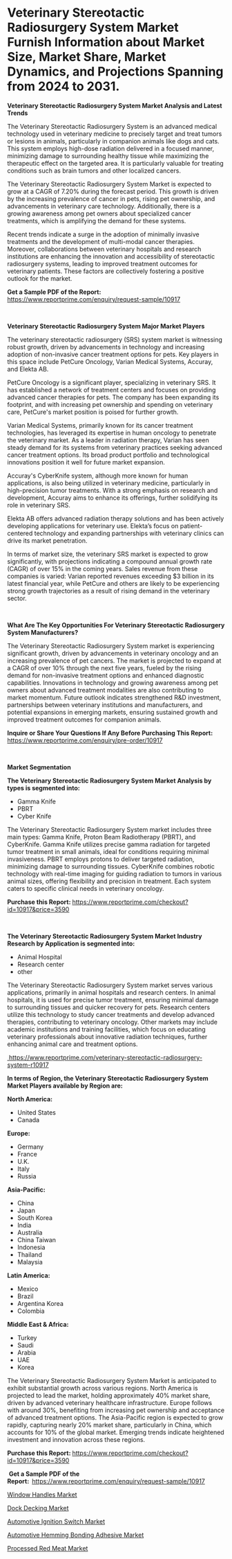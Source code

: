 <p><h1>Veterinary Stereotactic Radiosurgery System Market Furnish Information about Market Size, Market Share, Market Dynamics, and Projections Spanning from 2024 to 2031.</h1></p><p><strong>Veterinary Stereotactic Radiosurgery System Market Analysis and Latest Trends</strong></p>
<p><p>The Veterinary Stereotactic Radiosurgery System is an advanced medical technology used in veterinary medicine to precisely target and treat tumors or lesions in animals, particularly in companion animals like dogs and cats. This system employs high-dose radiation delivered in a focused manner, minimizing damage to surrounding healthy tissue while maximizing the therapeutic effect on the targeted area. It is particularly valuable for treating conditions such as brain tumors and other localized cancers.</p><p>The Veterinary Stereotactic Radiosurgery System Market is expected to grow at a CAGR of 7.20% during the forecast period. This growth is driven by the increasing prevalence of cancer in pets, rising pet ownership, and advancements in veterinary care technology. Additionally, there is a growing awareness among pet owners about specialized cancer treatments, which is amplifying the demand for these systems.</p><p>Recent trends indicate a surge in the adoption of minimally invasive treatments and the development of multi-modal cancer therapies. Moreover, collaborations between veterinary hospitals and research institutions are enhancing the innovation and accessibility of stereotactic radiosurgery systems, leading to improved treatment outcomes for veterinary patients. These factors are collectively fostering a positive outlook for the market.</p></p>
<p><strong>Get a Sample PDF of the Report:&nbsp;</strong> <a href="https://www.reportprime.com/enquiry/request-sample/10917">https://www.reportprime.com/enquiry/request-sample/10917</a></p>
<p>&nbsp;</p>
<p><strong>Veterinary Stereotactic Radiosurgery System Major Market Players</strong></p>
<p><p>The veterinary stereotactic radiosurgery (SRS) system market is witnessing robust growth, driven by advancements in technology and increasing adoption of non-invasive cancer treatment options for pets. Key players in this space include PetCure Oncology, Varian Medical Systems, Accuray, and Elekta AB.</p><p>PetCure Oncology is a significant player, specializing in veterinary SRS. It has established a network of treatment centers and focuses on providing advanced cancer therapies for pets. The company has been expanding its footprint, and with increasing pet ownership and spending on veterinary care, PetCure's market position is poised for further growth.</p><p>Varian Medical Systems, primarily known for its cancer treatment technologies, has leveraged its expertise in human oncology to penetrate the veterinary market. As a leader in radiation therapy, Varian has seen steady demand for its systems from veterinary practices seeking advanced cancer treatment options. Its broad product portfolio and technological innovations position it well for future market expansion.</p><p>Accuray's CyberKnife system, although more known for human applications, is also being utilized in veterinary medicine, particularly in high-precision tumor treatments. With a strong emphasis on research and development, Accuray aims to enhance its offerings, further solidifying its role in veterinary SRS.</p><p>Elekta AB offers advanced radiation therapy solutions and has been actively developing applications for veterinary use. Elekta’s focus on patient-centered technology and expanding partnerships with veterinary clinics can drive its market penetration.</p><p>In terms of market size, the veterinary SRS market is expected to grow significantly, with projections indicating a compound annual growth rate (CAGR) of over 15% in the coming years. Sales revenue from these companies is varied: Varian reported revenues exceeding $3 billion in its latest financial year, while PetCure and others are likely to be experiencing strong growth trajectories as a result of rising demand in the veterinary sector.</p></p>
<p>&nbsp;</p>
<p><strong>What Are The Key Opportunities For Veterinary Stereotactic Radiosurgery System Manufacturers?</strong></p>
<p><p>The Veterinary Stereotactic Radiosurgery System market is experiencing significant growth, driven by advancements in veterinary oncology and an increasing prevalence of pet cancers. The market is projected to expand at a CAGR of over 10% through the next five years, fueled by the rising demand for non-invasive treatment options and enhanced diagnostic capabilities. Innovations in technology and growing awareness among pet owners about advanced treatment modalities are also contributing to market momentum. Future outlook indicates strengthened R&D investment, partnerships between veterinary institutions and manufacturers, and potential expansions in emerging markets, ensuring sustained growth and improved treatment outcomes for companion animals.</p></p>
<p><strong>Inquire or Share Your Questions If Any Before Purchasing This Report:</strong> <a href="https://www.reportprime.com/enquiry/pre-order/10917">https://www.reportprime.com/enquiry/pre-order/10917</a></p>
<p>&nbsp;</p>
<p><strong>Market Segmentation</strong></p>
<p><strong>The Veterinary Stereotactic Radiosurgery System Market Analysis by types is segmented into:</strong></p>
<p><ul><li>Gamma Knife</li><li>PBRT</li><li>Cyber Knife</li></ul></p>
<p><p>The Veterinary Stereotactic Radiosurgery System market includes three main types: Gamma Knife, Proton Beam Radiotherapy (PBRT), and CyberKnife. Gamma Knife utilizes precise gamma radiation for targeted tumor treatment in small animals, ideal for conditions requiring minimal invasiveness. PBRT employs protons to deliver targeted radiation, minimizing damage to surrounding tissues. CyberKnife combines robotic technology with real-time imaging for guiding radiation to tumors in various animal sizes, offering flexibility and precision in treatment. Each system caters to specific clinical needs in veterinary oncology.</p></p>
<p><strong>Purchase this Report:&nbsp;</strong><a href="https://www.reportprime.com/checkout?id=10917&price=3590">https://www.reportprime.com/checkout?id=10917&price=3590</a></p>
<p>&nbsp;</p>
<p><strong>The Veterinary Stereotactic Radiosurgery System Market Industry Research by Application is segmented into:</strong></p>
<p><ul><li>Animal Hospital</li><li>Research center</li><li>other</li></ul></p>
<p><p>The Veterinary Stereotactic Radiosurgery System market serves various applications, primarily in animal hospitals and research centers. In animal hospitals, it is used for precise tumor treatment, ensuring minimal damage to surrounding tissues and quicker recovery for pets. Research centers utilize this technology to study cancer treatments and develop advanced therapies, contributing to veterinary oncology. Other markets may include academic institutions and training facilities, which focus on educating veterinary professionals about innovative radiation techniques, further enhancing animal care and treatment options.</p></p>
<p><a href="https://www.reportprime.com/veterinary-stereotactic-radiosurgery-system-r10917">&nbsp;https://www.reportprime.com/veterinary-stereotactic-radiosurgery-system-r10917</a></p>
<p><strong>In terms of Region, the Veterinary Stereotactic Radiosurgery System Market Players available by Region are:</strong></p>
<p>
    <p> <strong> North America: </strong>
        <ul>
            <li>United States</li>
            <li>Canada</li>
        </ul>
        </p> 
    <p> <strong> Europe: </strong>
        <ul>
            <li>Germany</li>
            <li>France</li>
            <li>U.K.</li>
            <li>Italy</li>
            <li>Russia</li>
        </ul>
        </p> 
    <p> <strong> Asia-Pacific: </strong>
        <ul>
            <li>China</li>
            <li>Japan</li>
            <li>South Korea</li>
            <li>India</li>
            <li>Australia</li>
            <li>China Taiwan</li>
            <li>Indonesia</li>
            <li>Thailand</li>
            <li>Malaysia</li>
        </ul>
        </p> 
    <p> <strong> Latin America: </strong>
        <ul>
            <li>Mexico</li>
            <li>Brazil</li>
            <li>Argentina Korea</li>
            <li>Colombia</li>
        </ul>
        </p> 
    <p> <strong> Middle East & Africa: </strong>
        <ul>
            <li>Turkey</li>
            <li>Saudi</li>
            <li>Arabia</li>
            <li>UAE</li>
            <li>Korea</li>
        </ul>
    </p>
    </p>
<p><p>The Veterinary Stereotactic Radiosurgery System Market is anticipated to exhibit substantial growth across various regions. North America is projected to lead the market, holding approximately 40% market share, driven by advanced veterinary healthcare infrastructure. Europe follows with around 30%, benefiting from increasing pet ownership and acceptance of advanced treatment options. The Asia-Pacific region is expected to grow rapidly, capturing nearly 20% market share, particularly in China, which accounts for 10% of the global market. Emerging trends indicate heightened investment and innovation across these regions.</p></p>
<p><strong>Purchase this Report: </strong><a href="https://www.reportprime.com/checkout?id=10917&price=3590">https://www.reportprime.com/checkout?id=10917&price=3590</a></p>
<p>&nbsp;<strong>Get a Sample PDF of the Report:&nbsp;&nbsp;</strong><a href="https://www.reportprime.com/enquiry/request-sample/10917">https://www.reportprime.com/enquiry/request-sample/10917</a></p>
<p><strong></strong></p>
<p><p><a href="https://issuu.com/reportprime-2/docs/window-handles-market-size-2030.ppt_87964e6249cc41">Window Handles Market</a></p><p><a href="https://www.linkedin.com/pulse/dock-decking-market-industry-landscape-growth-trajectories-grcae?trackingId=OaHc%2BHd7TX2BUfIvSc8TRw%3D%3D">Dock Decking Market</a></p><p><a href="https://www.linkedin.com/pulse/comprehensive-look-product-type-keybutton-application-passenger-xkulf?trackingId=BOZpDb6xTpibZYz6lFIdkg%3D%3D">Automotive Ignition Switch Market</a></p><p><a href="https://medium.com/@veroniceroa846/the-automotive-hemming-bonding-adhesive-market-decisions-are-mostly-driven-by-resource-4a96146570eb">Automotive Hemming Bonding Adhesive Market</a></p><p><a href="https://issuu.com/reportprime-2/docs/processed-red-meat-market-size-2030_47df4a37de3184">Processed Red Meat Market</a></p></p>